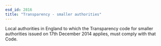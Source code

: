 ```yaml
---
esd_id: 2816
title: "Transparency - smaller authorities"
---
```


Local authorities in England to which the Transparency code for smaller authorities issued on 17th December 2014 applies, must comply with that Code.

